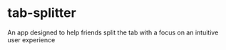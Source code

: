 # tab-splitter
An app designed to help friends split the tab with a focus on an intuitive user experience
